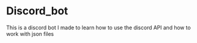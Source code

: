 # Discord_bot
This is a discord bot I made to learn how to use the discord API and how to work with json files
